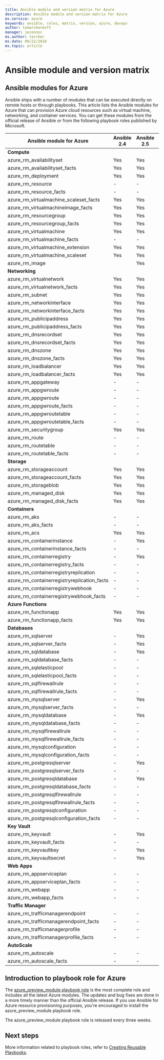 ```yaml
---
title: Ansible module and version matrix for Azure
description: Ansible module and version matrix for Azure
ms.service: azure
keywords: ansible, roles, matrix, version, azure, devops
author: tomarchermsft
manager: jeconnoc
ms.author: tarcher
ms.date: 09/22/2018
ms.topic: article
---
```


# Ansible module and version matrix

## Ansible modules for Azure
Ansible ships with a number of modules that can be executed directly on remote hosts or through playbooks.
This article lists the Ansible modules for Azure that can provision Azure cloud resources such as virtual machine, networking, and container services. You can get these modules from the official release of Ansible or from the following playbook roles published by Microsoft.

| Ansible module for Azure                   |  Ansible 2.4 |  Ansible 2.5 |  Ansible 2.6 | Ansible 2.7 | Ansible Role | 
|---------------------------------------------|--------------|--------------|-----------------------------|-------------------------------------|-------------------------------------| 
| **Compute**                    |           |                          |                          |                            |                                | 
| azure_rm_availabilityset                    | Yes          | Yes                         | Yes          | Yes          | Yes                                 | 
| azure_rm_availabilityset_facts              | Yes          | Yes                         | Yes          | Yes          | Yes                                 | 
| azure_rm_deployment                         | Yes          | Yes                         | Yes          | Yes          | Yes                                 | 
| azure_rm_resource                           | -            | -                           | Yes          | Yes          | Yes                                 | 
| azure_rm_resource_facts                     | -            | -                           | Yes          | Yes          | Yes                                 | 
| azure_rm_virtualmachine_scaleset_facts      | Yes          | Yes                         | Yes          | Yes          | Yes                                 | 
| azure_rm_virtualmachineimage_facts          | Yes          | Yes                         | Yes          | Yes          | Yes                                 | 
| azure_rm_resourcegroup                      | Yes          | Yes                         | Yes          | Yes          | Yes                                 | 
| azure_rm_resourcegroup_facts                | Yes          | Yes                         | Yes          | Yes          | Yes                                 | 
| azure_rm_virtualmachine                     | Yes          | Yes                         | Yes          | Yes          | Yes                                 | 
| azure_rm_virtualmachine_facts               | -            | -                           | -            | Yes          | Yes                                 | 
| azure_rm_virtualmachine_extension           | Yes          | Yes                         | Yes          | Yes          | Yes                                 | 
| azure_rm_virtualmachine_scaleset            | Yes          | Yes                         | Yes          | Yes          | Yes                                 | 
| azure_rm_image                              |              | Yes                         | Yes          | Yes          | Yes                                 | 
| **Networking**                    |           |                          |                          |                             |                               | 
| azure_rm_virtualnetwork                     | Yes          | Yes                         | Yes          | Yes          | Yes                                 | 
| azure_rm_virtualnetwork_facts               | Yes          | Yes                         | Yes          | Yes          | Yes                                 | 
| azure_rm_subnet                             | Yes          | Yes                         | Yes          | Yes          | Yes                                 | 
| azure_rm_networkinterface                   | Yes          | Yes                         | Yes          | Yes          | Yes                                 | 
| azure_rm_networkinterface_facts             | Yes          | Yes                         | Yes          | Yes          | Yes                                 | 
| azure_rm_publicipaddress                    | Yes          | Yes                         | Yes          | Yes          | Yes                                 | 
| azure_rm_publicipaddress_facts              | Yes          | Yes                         | Yes          | Yes          | Yes                                 | 
| azure_rm_dnsrecordset                       | Yes          | Yes                         | Yes          | Yes          | Yes                                 | 
| azure_rm_dnsrecordset_facts                 | Yes          | Yes                         | Yes          | Yes          | Yes                                 | 
| azure_rm_dnszone                            | Yes          | Yes                         | Yes          | Yes          | Yes                                 | 
| azure_rm_dnszone_facts                      | Yes          | Yes                         | Yes          | Yes          | Yes                                 | 
| azure_rm_loadbalancer                       | Yes          | Yes                         | Yes          | Yes          | Yes                                 | 
| azure_rm_loadbalancer_facts                 | Yes          | Yes                         | Yes          | Yes          | Yes                                 | 
| azure_rm_appgateway                         | -            | -                           | -            | Yes          | Yes                                 | 
| azure_rm_appgwroute                         | -            | -                           | -            | -            | Yes                                 | 
| azure_rm_appgwroute                         | -            | -                           | -            | -            | Yes                                 |
| azure_rm_appgwroute_facts                   | -            | -                           | -            | -            | Yes                                 |
| azure_rm_appgwroutetable                    | -            | -                           | -            | -            | Yes                                 |
| azure_rm_appgwroutetable_facts              | -            | -                           | -            | -            | Yes                                 | 
| azure_rm_securitygroup                      | Yes          | Yes                         | Yes          | Yes          | Yes                                 |
| azure_rm_route                              | -            | -                           | -            | Yes          | Yes                                 | 
| azure_rm_routetable                         | -            | -                           | -            | Yes          | Yes                                 | 
| azure_rm_routetable_facts                   | -            | -                           | -            | Yes          | Yes                                 | 
| **Storage**                    |           |                          |                          |                             |                               | 
| azure_rm_storageaccount                     | Yes          | Yes                         | Yes          | Yes          | Yes                                 | 
| azure_rm_storageaccount_facts               | Yes          | Yes                         | Yes          | Yes          | Yes                                 | 
| azure_rm_storageblob                        | Yes          | Yes                         | Yes          | Yes          | Yes                                 | 
| azure_rm_managed_disk                       | Yes          | Yes                         | Yes          | Yes          | Yes                                 | 
| azure_rm_managed_disk_facts                 | Yes          | Yes                         | Yes          | Yes          | Yes                                 | 
| **Containers**                    |           |                          |                          |                            |                                | 
| azure_rm_aks                                | -            | -                           | Yes          | Yes          | Yes                                 | 
| azure_rm_aks_facts                          | -            | -                           | Yes          | Yes          | Yes                                 | 
| azure_rm_acs                                | Yes          | Yes                         | Yes          | Yes          | Yes                                 | 
| azure_rm_containerinstance                  | -            | Yes                         | Yes          | Yes          | Yes                                 | 
| azure_rm_containerinstance_facts            | -            | -                           | -              | -            | Yes                                 | 
| azure_rm_containerregistry                  | -            | Yes                         | Yes          | Yes          | Yes                                 | 
| azure_rm_containerregistry_facts            | -            | -                           | -            | Yes          | Yes                                 | 
| azure_rm_containerregistryreplication       | -            | -                           | -            | -            | Yes                                 | 
| azure_rm_containerregistryreplication_facts | -            | -                           | -            | -            | Yes                                 | 
| azure_rm_containerregistrywebhook           | -            | -                           | -            | -            | Yes                                 | 
| azure_rm_containerregistrywebhook_facts     | -            | -                           | -            | -            | Yes                                 | 
| **Azure Functions**                    |           |                          |                          |                            |                                | 
| azure_rm_functionapp                        | Yes          | Yes                         | Yes          | Yes          | Yes                                 | 
| azure_rm_functionapp_facts                  | Yes          | Yes                         | Yes          | Yes          | Yes                                 | 
| **Databases**                    |           |                          |                          |                             |                               | 
| azure_rm_sqlserver                          | -            | Yes                         | Yes          | Yes          | Yes                                 | 
| azure_rm_sqlserver_facts                    | -            | Yes                         | Yes          | Yes          | Yes                                 | 
| azure_rm_sqldatabase                        | -            | Yes                         | Yes          | Yes          | Yes                                 | 
| azure_rm_sqldatabase_facts                  | -            | -                           | -            | -            | Yes                                 | 
| azure_rm_sqlelasticpool                     | -            | -                           | -            | -            | Yes                                 | 
| azure_rm_sqlelasticpool_facts               | -            | -                           | -            | -            | Yes                                 | 
| azure_rm_sqlfirewallrule                    | -            | -                           | -            | Yes          | Yes                                 | 
| azure_rm_sqlfirewallrule_facts              | -            | -                           | -            | -            | Yes                                 | 
| azure_rm_mysqlserver                        | -            | Yes                         | Yes          | Yes          | Yes                                 | 
| azure_rm_mysqlserver_facts                  | -            | -                           | -            | Yes          | Yes                                 | 
| azure_rm_mysqldatabase                      | -            | Yes                         | Yes          | Yes          | Yes                                 | 
| azure_rm_mysqldatabase_facts                | -            | -                           | -            | Yes          | Yes                                 | 
| azure_rm_mysqlfirewallrule                  | -            | -                           | -            | -            | Yes                                 | 
| azure_rm_mysqlfirewallrule_facts            | -            | -                           | -            | -            | Yes                                 | 
| azure_rm_mysqlconfiguration                 | -            | -                           | -            | -            | Yes                                 | 
| azure_rm_mysqlconfiguration_facts           | -            | -                           | -            | -            | Yes                                 | 
| azure_rm_postgresqlserver                   | -            | Yes                         | Yes          | Yes          | Yes                                 | 
| azure_rm_postgresqlserver_facts             | -            | -                           | -            | Yes          | Yes                                 | 
| azure_rm_postgresqldatabase                 | -            | Yes                         | Yes          | Yes          | Yes                                 | 
| azure_rm_postgresqldatabase_facts           | -            | -                           | -            | Yes          | Yes                                 | 
| azure_rm_postgresqlfirewallrule             | -            | -                           | -            | -            | Yes                                 | 
| azure_rm_postgresqlfirewallrule_facts       | -            | -                           | -            | -            | Yes                                 | 
| azure_rm_postgresqlconfiguration            | -            | -                           | -            | -            | Yes                                 | 
| azure_rm_postgresqlconfiguration_facts      | -            | -                           | -            | -            | Yes                                 | 
| **Key Vault**                    |           |                          |                          |                             |                               | 
| azure_rm_keyvault                           | -            | Yes                         | Yes          | Yes          | Yes                                 |
| azure_rm_keyvault_facts                     | -            | -                           | -              | -              | Yes                               |
| azure_rm_keyvaultkey                        | -            | Yes                         | Yes          | Yes          | Yes                                 |
| azure_rm_keyvaultsecret                     | -            | Yes                         | Yes          | Yes          | Yes                                 |
| **Web Apps**                    |           |                          |                          |                             |                               | 
| azure_rm_appserviceplan                          | -            | -                         | -          | Yes          | Yes                                 | 
| azure_rm_appserviceplan_facts                    | -            | -                         | -          | Yes          | Yes                                 | 
| azure_rm_webapp                                  | -            | -                         | -          | Yes          | Yes                                 | 
| azure_rm_webapp_facts                            | -            | -                         | -          | Yes          | Yes                                 | 
| **Traffic Manager**                    |           |                          |                          |                             |                               | 
| azure_rm_trafficmanagerendpoint                  | -            | -                         | -          | Yes          | Yes                                 | 
| azure_rm_trafficmanagerendpoint_facts            | -            | -                         | -          | Yes          | Yes                                 | 
| azure_rm_trafficmanagerprofile                   | -            | -                         | -          | Yes          | Yes                                 | 
| azure_rm_trafficmanagerprofile_facts             | -            | -                         | -          | Yes          | Yes                                 | 
| **AutoScale**                    |           |                          |                          |                             |                               | 
| azure_rm_autoscale                  | -            | -                         | -          | Yes          | Yes                                 | 
| azure_rm_autoscale_facts            | -            | -                         | -          | Yes          | Yes                                 | 

## Introduction to playbook role for Azure
The [azure_preview_module playbook role](https://galaxy.ansible.com/Azure/azure_preview_modules/) is the most complete role and includes all the latest Azure modules. The updates and bug fixes are done in a more timely manner than the official Ansible release. If you use Ansible for Azure resource provisioning purposes, you're encouraged to install the azure_preview_module playbook role.

The azure_preview_module playbook role is released every three weeks.

## Next steps
More information related to playbook roles, refer to [Creating Reusable Playbooks](https://docs.ansible.com/ansible/latest/playbooks_reuse.html). 
